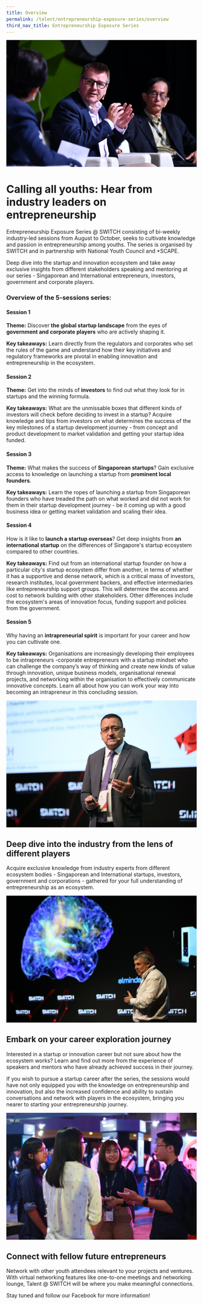 ```yaml
---
title: Overview
permalink: /talent/entrepreneurship-exposure-series/overview
third_nav_title: Entrepreneurship Exposure Series
---
```

![Alt text for image on Isomer site](/images/Discussion%20Roundtable.jpg)
# Calling all youths: Hear from industry leaders on entrepreneurship

Entrepreneurship Exposure Series @ SWITCH consisting of bi-weekly industry-led sessions from August to October, seeks to cultivate knowledge and passion in entrepreneurship among youths. The series is organised by SWITCH and in partnership with National Youth Council and *SCAPE.

Deep dive into the startup and innovation ecosystem and take away exclusive insights from different stakeholders speaking and mentoring at our series - Singaporean and International entrepreneurs, investors, government and corporate players.

### Overview of the 5-sessions series:

#### Session 1
**Theme:**  Discover **the global startup landscape** from the eyes of **government and corporate players** who are actively shaping it.

**Key takeaways:** Learn directly from the regulators and corporates who set the rules of the game and understand how their key initiatives and regulatory frameworks are pivotal in enabling innovation and entrepreneurship in the ecosystem.

#### Session 2

**Theme:** Get into the minds of **investors** to find out what they look for in startups and the winning formula.

**Key takeaways:** What are the unmissable boxes that different kinds of investors will check before deciding to invest in a startup? Acquire knowledge and tips from investors on what determines the success of the key milestones of a startup development journey - from concept and product development to market validation and getting your startup idea funded.

#### Session 3
**Theme:** What makes the success of  **Singaporean startups**? Gain exclusive access to knowledge on launching a startup from **prominent local founders**. 

**Key takeaways:** Learn the ropes of launching a startup from Singaporean founders who have treaded the path on what worked and did not work for them in their startup development journey - be it coming up with a good business idea or getting market validation and scaling their idea.

#### Session 4

How is it like to **launch a startup overseas**? Get deep insights from **an international startup** on the differences of Singapore's startup ecosystem compared to other countries. 

**Key takeaways:** Find out from an international startup founder on how a particular city's startup ecosystem differ from another, in terms of whether it has a supportive and dense network, which is a critical mass of investors, research institutes, local government backers, and effective intermediaries like entrepreneurship support groups. This will determine the access and cost to network building with other stakeholders. Other differences include the ecosystem's areas of innovation focus, funding support and policies from the government.

#### Session 5
Why having an **intrapreneurial spirit** is important for your career and how you can cultivate one.

**Key takeaways:** Organisations are increasingly  developing their employees to be intrapreneurs -corporate entrepreneurs with a startup mindset who can challenge the company’s way of thinking and create new kinds of value through innovation, unique business models, organisational renewal projects, and networking within the organisation to effectively communicate innovative concepts. Learn all about how you can work your way into becoming an intrapreneur in this concluding session.

![Alt text for image on Isomer site](/images/Others%202.jpg)
## Deep dive into the industry from the lens of different players
Acquire exclusive knowledge from industry experts from different ecosystem bodies - Singaporean and International startups, investors, government and corporations - gathered for your full understanding of entrepreneurship as an ecosystem.

![Alt text for image on Isomer site](/images/Others.jpg)
## Embark on your career exploration journey
Interested in a startup or innovation career but not sure about how the ecosystem works? Learn and find out more from the experience of speakers and mentors who have already achieved success in their journey.

If you wish to pursue a startup career after the series, the sessions would have not only equipped you with the knowledge on entrepreneurship and innovation, but also the increased confidence and ability to sustain conversations and network with players in the ecosystem, bringing you nearer to starting your entrepreneurship journey.

![Alt text for image on Isomer site](/images/Youth4.jpg)
## Connect with fellow future entrepreneurs
Network with other youth attendees relevant to your projects and ventures. With virtual networking features like one-to-one meetings and networking lounge, Talent @ SWITCH will be where you make meaningful connections.

Stay tuned and follow our Facebook for more information!